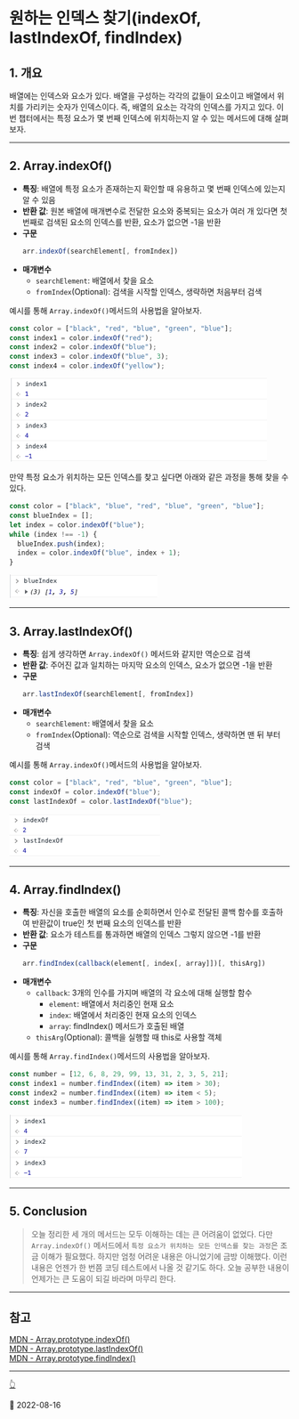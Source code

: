 # 원하는 인덱스 찾기(indexOf, lastIndexOf, findIndex)

## 1. 개요

배열에는 인덱스와 요소가 있다. 배열을 구성하는 각각의 값들이 요소이고 배열에서 위치를 가리키는 숫자가 인덱스이다. 즉, 배열의 요소는 각각의 인덱스를 가지고 있다. 이번 챕터에서는 특정 요소가 몇 번째 인덱스에 위치하는지 알 수 있는 메서드에 대해 살펴보자.

---

## 2. Array.indexOf()

- **특징**: 배열에 특정 요소가 존재하는지 확인할 때 유용하고 몇 번째 인덱스에 있는지 알 수 있음
- **반환 값**: 원본 배열에 매개변수로 전달한 요소와 중복되는 요소가 여러 개 있다면 첫 번째로 검색된 요소의 인덱스를 반환, 요소가 없으면 -1을 반환
- **구문**
  ```javascript
  arr.indexOf(searchElement[, fromIndex])
  ```
- **매개변수**
  - `searchElement`: 배열에서 찾을 요소
  - `fromIndex`(Optional): 검색을 시작할 인덱스, 생략하면 처음부터 검색

예시를 통해 `Array.indexOf()`메서드의 사용법을 알아보자.

```javascript
const color = ["black", "red", "blue", "green", "blue"];
const index1 = color.indexOf("red");
const index2 = color.indexOf("blue");
const index3 = color.indexOf("blue", 3);
const index4 = color.indexOf("yellow");
```

![indexOf_1](/image/JS/ArrayMethod/FindIndex/find_index_indexOf_1.png)

만약 특정 요소가 위치하는 모든 인덱스를 찾고 싶다면 아래와 같은 과정을 통해 찾을 수 있다.

```javascript
const color = ["black", "blue", "red", "blue", "green", "blue"];
const blueIndex = [];
let index = color.indexOf("blue");
while (index !== -1) {
  blueIndex.push(index);
  index = color.indexOf("blue", index + 1);
}
```

![indexOf_2](/image/JS/ArrayMethod/FindIndex/find_index_indexOf_2.png)

---

## 3. Array.lastIndexOf()

- **특징**: 쉽게 생각하면 `Array.indexOf()` 메서드와 같지만 역순으로 검색
- **반환 값**: 주어진 값과 일치하는 마지막 요소의 인덱스, 요소가 없으면 -1을 반환
- **구문**
  ```javascript
  arr.lastIndexOf(searchElement[, fromIndex])
  ```
- **매개변수**
  - `searchElement`: 배열에서 찾을 요소
  - `fromIndex`(Optional): 역순으로 검색을 시작할 인덱스, 생략하면 맨 뒤 부터 검색

예시를 통해 `Array.indexOf()`메서드의 사용법을 알아보자.

```javascript
const color = ["black", "red", "blue", "green", "blue"];
const indexOf = color.indexOf("blue");
const lastIndexOf = color.lastIndexOf("blue");
```

![lastIndexOf](/image/JS/ArrayMethod/FindIndex/find_index_lastIndexOf.png)

---

## 4. Array.findIndex()

- **특징**: 자신을 호출한 배열의 요소를 순회하면서 인수로 전달된 콜백 함수를 호출하여 반환값이 true인 첫 번째 요소의 인덱스를 반환
- **반환 값**: 요소가 테스트를 통과하면 배열의 인덱스 그렇지 않으면 -1를 반환
- **구문**
  ```javascript
  arr.findIndex(callback(element[, index[, array]])[, thisArg])
  ```
- **매개변수**
  - `callback`: 3개의 인수를 가지며 배열의 각 요소에 대해 실행할 함수
    - `element`: 배열에서 처리중인 현재 요소
    - `index`: 배열에서 처리중인 현재 요소의 인덱스
    - `array`: findIndex() 메서드가 호출된 배열
  - `thisArg`(Optional): 콜백을 실행할 때 this로 사용할 객체

예시를 통해 `Array.findIndex()`메서드의 사용법을 알아보자.

```javascript
const number = [12, 6, 8, 29, 99, 13, 31, 2, 3, 5, 21];
const index1 = number.findIndex((item) => item > 30);
const index2 = number.findIndex((item) => item < 5);
const index3 = number.findIndex((item) => item > 100);
```

![findIndex](/image/JS/ArrayMethod/FindIndex/find_index_findIndex.png)

---

## 5. Conclusion

> 오늘 정리한 세 개의 메서드는 모두 이해하는 데는 큰 어려움이 없었다. 다만 `Array.indexOf()` 메서드에서 `특정 요소가 위치하는 모든 인덱스를 찾는 과정`은 조금 이해가 필요했다. 하지만 엄청 어려운 내용은 아니었기에 금방 이해했다. 이런 내용은 언젠가 한 번쯤 코딩 테스트에서 나올 것 같기도 하다. 오늘 공부한 내용이 언제가는 큰 도움이 되길 바라며 마무리 한다.

---

## 참고

[MDN - Array.prototype.indexOf()](https://developer.mozilla.org/ko/docs/Web/JavaScript/Reference/Global_Objects/Array/indexOf)  
[MDN - Array.prototype.lastIndexOf()](https://developer.mozilla.org/ko/docs/Web/JavaScript/Reference/Global_Objects/Array/lastIndexOf)  
[MDN - Array.prototype.findIndex()](https://developer.mozilla.org/ko/docs/Web/JavaScript/Reference/Global_Objects/Array/findIndex)

---

[👆](#원하는-인덱스-찾기indexof-lastindexof-findindex)

📅 2022-08-16
